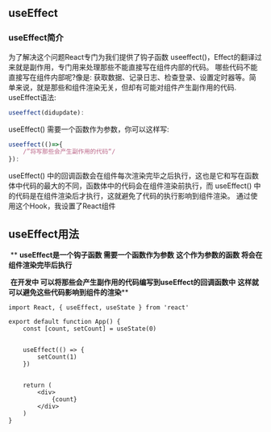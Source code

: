 ## useEffect

###  useEffect简介

为了解决这个问题React专门为我们提供了钩子函数 useeffect()，Effect的翻译过来就是副作用，专门用来处理那些不能直接写在组件内部的代码。
哪些代码不能直接写在组件内部呢?像是: 获取数据、记录日志、检查登录、设置定时器等。简单来说，就是那些和组件渲染无关，但却有可能对组件产生副作用的代码.
useEffect语法:

```js
useeffect(didupdate):
```

useEffect() 需要一个函数作为参数，你可以这样写:

```js
useeffect(()=>{
    /”将写那些会产生副作用的代码“/
}):
```

useEffect() 中的回调函数会在组件每次渲染完毕之后执行，这也是它和写在函数体中代码的最大的不同，函数体中的代码会在组件渲染前执行，而 useEffect() 中的代码是在组件渲染后才执行，这就避免了代码的执行影响到组件渲染。
通过使用这个Hook，我设置了React组件

## useEffect用法


​      ** **useEffect是一个钩子函数 需要一个函数作为参数**
​        **这个作为参数的函数 将会在组件渲染完毕后执行**

​     **在开发中  可以将那些会产生副作用的代码编写到useEffect的回调函数中**
​      **这样就可以避免这些代码影响到组件的渲染****

```
import React, { useEffect, useState } from 'react'

export default function App() {
    const [count, setCount] = useState(0)

  
    useEffect(() => {
        setCount(1)
    })


    return (
        <div>
            {count}
        </div>
    )
}

```


